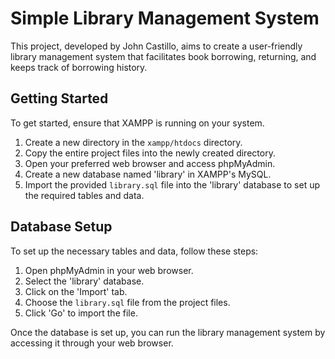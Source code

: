 # Simple Library Management System

This project, developed by John Castillo, aims to create a user-friendly library management system that facilitates book borrowing, returning, and keeps track of borrowing history.

## Getting Started

To get started, ensure that XAMPP is running on your system.

1. Create a new directory in the `xampp/htdocs` directory.
2. Copy the entire project files into the newly created directory.
3. Open your preferred web browser and access phpMyAdmin.
4. Create a new database named 'library' in XAMPP's MySQL.
5. Import the provided `library.sql` file into the 'library' database to set up the required tables and data.

## Database Setup

To set up the necessary tables and data, follow these steps:

1. Open phpMyAdmin in your web browser.
2. Select the 'library' database.
3. Click on the 'Import' tab.
4. Choose the `library.sql` file from the project files.
5. Click 'Go' to import the file.

Once the database is set up, you can run the library management system by accessing it through your web browser.

